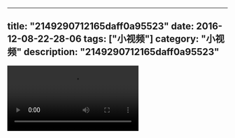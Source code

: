 
---
title: "2149290712165daff0a95523"
date: 2016-12-08-22-28-06
tags: ["小视频"]
category: "小视频"
description: "2149290712165daff0a95523"
---
<video src="http://ohtsqip0g.bkt.clouddn.com/2149290712165daff0a95523.mp4" controls="controls"></video>

